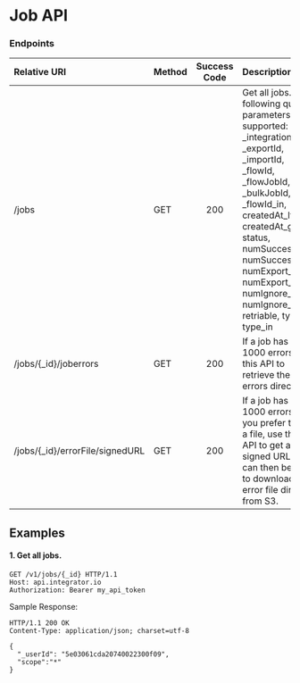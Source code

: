 Job API
===========

### Endpoints
| Relative URI| Method | Success Code | Description|
|:-----------|:-------|:------------:|:-------------|
|/jobs|GET|200|Get all jobs.  The following query parameters are supported: _integrationId, _exportId, _importId, _flowId, _flowJobId, _bulkJobId, _flowId_in, createdAt_lte, createdAt_gte, status, numSuccess_lte, numSuccess_gte, numExport_lte, numExport_gte, numIgnore_lte, numIgnore_gte, retriable, type, type_in|
|/jobs/{_id}/joberrors|GET|200|If a job has <= 1000 errors use this API to retrieve the errors directly.|
|/jobs/{_id}/errorFile/signedURL|GET|200|If a job has > 1000 errors, or you prefer to get a file, use this API to get a signed URL that can then be used to download an error file directly from S3.|


## Examples

#### 1.  Get all jobs.

```
GET /v1/jobs/{_id} HTTP/1.1
Host: api.integrator.io
Authorization: Bearer my_api_token
```

Sample Response:

```
HTTP/1.1 200 OK
Content-Type: application/json; charset=utf-8

{
  "_userId": "5e03061cda20740022300f09",
  "scope":"*"
}
```
